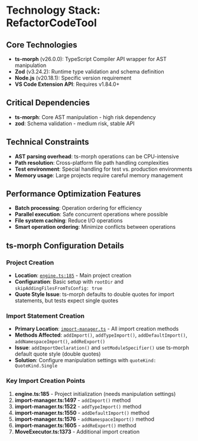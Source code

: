# Technology Stack: RefactorCodeTool

## Core Technologies
- **ts-morph** (v26.0.0): TypeScript Compiler API wrapper for AST manipulation
- **Zod** (v3.24.2): Runtime type validation and schema definition
- **Node.js** (v20.18.1): Specific version requirement
- **VS Code Extension API**: Requires v1.84.0+

## Critical Dependencies
- **ts-morph**: Core AST manipulation - high risk dependency
- **zod**: Schema validation - medium risk, stable API

## Technical Constraints
- **AST parsing overhead**: ts-morph operations can be CPU-intensive
- **Path resolution**: Cross-platform file path handling complexities
- **Test environment**: Special handling for test vs. production environments
- **Memory usage**: Large projects require careful memory management

## Performance Optimization Features
- **Batch processing**: Operation ordering for efficiency
- **Parallel execution**: Safe concurrent operations where possible
- **File system caching**: Reduce I/O operations
- **Smart operation ordering**: Minimize conflicts between operations

## ts-morph Configuration Details

### Project Creation
- **Location**: [`engine.ts:185`](src/core/tools/refactor-code/engine.ts:185) - Main project creation
- **Configuration**: Basic setup with `rootDir` and `skipAddingFilesFromTsConfig: true`
- **Quote Style Issue**: ts-morph defaults to double quotes for import statements, but tests expect single quotes

### Import Statement Creation
- **Primary Location**: [`import-manager.ts`](src/core/tools/refactor-code/utils/import-manager.ts) - All import creation methods
- **Methods Affected**: `addImport()`, `addTypeImport()`, `addDefaultImport()`, `addNamespaceImport()`, `addReExport()`
- **Issue**: `addImportDeclaration()` and `setModuleSpecifier()` use ts-morph default quote style (double quotes)
- **Solution**: Configure manipulation settings with `quoteKind: QuoteKind.Single`

### Key Import Creation Points
1. **engine.ts:185** - Project initialization (needs manipulation settings)
2. **import-manager.ts:1497** - `addImport()` method
3. **import-manager.ts:1522** - `addTypeImport()` method
4. **import-manager.ts:1550** - `addDefaultImport()` method
5. **import-manager.ts:1576** - `addNamespaceImport()` method
6. **import-manager.ts:1605** - `addReExport()` method
7. **MoveExecutor.ts:1373** - Additional import creation